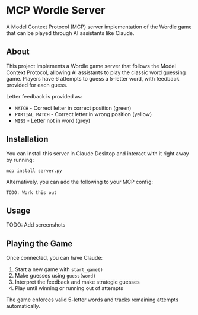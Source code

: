 # MCP Wordle Server

A Model Context Protocol (MCP) server implementation of the Wordle game that can be played through AI assistants like Claude.

## About

This project implements a Wordle game server that follows the Model Context Protocol, allowing AI assistants to play the classic word guessing game. Players have 6 attempts to guess a 5-letter word, with feedback provided for each guess.

Letter feedback is provided as:
- `MATCH` - Correct letter in correct position (green)
- `PARTIAL_MATCH` - Correct letter in wrong position (yellow)  
- `MISS` - Letter not in word (grey)


## Installation

You can install this server in Claude Desktop and interact with it right away by running:

```
mcp install server.py
```

Alternatively, you can add the following to your MCP config:

```
TODO: Work this out
```

## Usage

TODO: Add screenshots

## Playing the Game

Once connected, you can have Claude:

1. Start a new game with `start_game()`
2. Make guesses using `guess(word)` 
3. Interpret the feedback and make strategic guesses
4. Play until winning or running out of attempts

The game enforces valid 5-letter words and tracks remaining attempts automatically.
